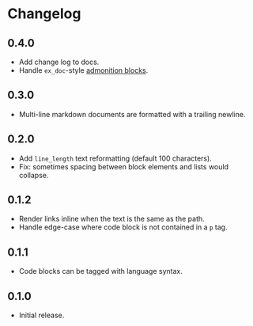 # Changelog

## 0.4.0

- Add change log to docs.
- Handle `ex_doc`-style [admonition blocks](https://hexdocs.pm/ex_doc/readme.html#admonition-blocks).

## 0.3.0

- Multi-line markdown documents are formatted with a trailing newline.

## 0.2.0

- Add `line_length` text reformatting (default 100 characters).
- Fix: sometimes spacing between block elements and lists would collapse.

## 0.1.2

- Render links inline when the text is the same as the path.
- Handle edge-case where code block is not contained in a `p` tag.

## 0.1.1

- Code blocks can be tagged with language syntax.

## 0.1.0

- Initial release.
